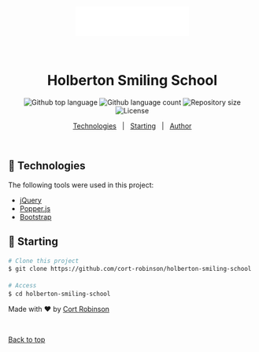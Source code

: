 <div align="center" id="top">
  <img src="images/logo.png" alt="Holberton Smiling School" />

  &#xa0;

  <!-- <a href="https://holbertonsmilingschool.netlify.app">Demo</a> -->
</div>

<h1 align="center">Holberton Smiling School</h1>

<p align="center">
  <img alt="Github top language" src="https://img.shields.io/github/languages/top/cort-robinson/holberton-smiling-school?color=56BEB8">

  <img alt="Github language count" src="https://img.shields.io/github/languages/count/cort-robinson/holberton-smiling-school?color=56BEB8">

  <img alt="Repository size" src="https://img.shields.io/github/repo-size/cort-robinson/holberton-smiling-school?color=56BEB8">

  <img alt="License" src="https://img.shields.io/github/license/cort-robinson/holberton-smiling-school?color=56BEB8">

  <!-- <img alt="Github issues" src="https://img.shields.io/github/issues/cort-robinson/holberton-smiling-school?color=56BEB8" /> -->

  <!-- <img alt="Github forks" src="https://img.shields.io/github/forks/cort-robinson/holberton-smiling-school?color=56BEB8" /> -->

  <!-- <img alt="Github stars" src="https://img.shields.io/github/stars/cort-robinson/holberton-smiling-school?color=56BEB8" /> -->
</p>

<!-- Status -->

<!-- <h4 align="center">
	🚧  Holberton Smiling School 🚀 Under construction...  🚧
</h4>

<hr> -->

<p align="center">
  <a href="#rocket-technologies">Technologies</a> &#xa0; | &#xa0;
  <a href="#checkered_flag-starting">Starting</a> &#xa0; | &#xa0;
  <a href="https://github.com/cort-robinson" target="_blank">Author</a>
</p>

<br>

## :rocket: Technologies ##

The following tools were used in this project:

- [jQuery](https://jquery.com/)
- [Popper.js](https://popper.js.org/)
- [Bootstrap](https://getbootstrap.com/)


## :checkered_flag: Starting ##

```bash
# Clone this project
$ git clone https://github.com/cort-robinson/holberton-smiling-school

# Access
$ cd holberton-smiling-school
```


Made with :heart: by <a href="https://github.com/cort-robinson" target="_blank">Cort Robinson</a>

&#xa0;

<a href="#top">Back to top</a>
